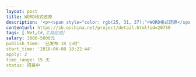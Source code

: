 ```yaml
---                
layout: post       
title: WORD格式还原           
description: '<p><span style="color: rgb(25, 31, 37);">WORD格式还原</span></p><p><span style="color: rgb(25, 31, 37);">场景：</span></p><p><span style="color: rgb(25, 31, 37);"> 用户上传文档，我们程序解析文本，然后通过大数据计算，指出哪些句子可能存在问题，结果以json形式返回。</span></p><p><span style="color: rgb(25, 31, 37);"> 为了用户良好的体验，我们需要返回给用户他原有格式的文档，并在上面指出哪些句子有问题。</span></p><p><span style="color: rgb(25, 31, 37);">需求：</span></p><p><span style="color: rgb(25, 31, 37);"> 给定 一段 Json 文本，在 用户的Word文档中，将Json中标出的文本在用户文档中着色（如果另有其他，可以将文本还原成word的方法也可以考虑）</span></p><p><span style="color: rgb(25, 31, 37);">着色正确率在95%以上。</span></p><p><span style="color: rgb(25, 31, 37);"> 支持 doc、docx等各类word文件</span></p><p><span style="color: rgb(25, 31, 37);">1万字内文档，用时不超过5秒，1万字以上10万字以内，用时不超过30秒</span></p><p><span style="color: rgb(25, 31, 37);">有较强的稳定性，稳定运行1000个文档，程序不假死，不崩溃。</span></p><p><span style="color: rgb(25, 31, 37);">验收条件：</span></p><p><span style="color: rgb(25, 31, 37);"> 交付源码</span></p><p><span style="color: rgb(25, 31, 37);">运行准确率在95%以上</span></p><p><span style="color: rgb(25, 31, 37);">开发语言：C# 版本高于4.0</span></p><p><span style="color: rgb(25, 31, 37);">单篇处理CPU不超过 1/总核心数  * 100% </span></p>'     
contenturl: https://zb.oschina.net/project/detail.html?id=20750      
tags: [.Net,C#,工具应用]            
salary: 3000-5000元          
publish_time: '已发布 18 小时'         
start_time: '2018-06-08 18:22:44'           
apply: 2                   
time_range: 15 天              
status: 招募中                  
---                 
```

